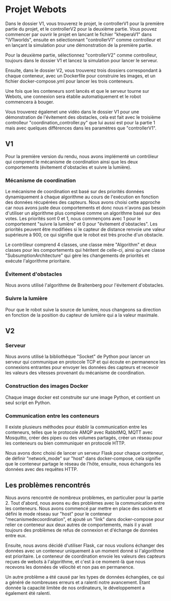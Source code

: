 # Projet Webots

Dans le dossier V1, vous trouverez le projet, le controllerV1 pour la première partie du projet, et le controllerV2 pour la deuxième partie. Vous pouvez commencer par ouvrir le projet en lancant le fichier "kheperaV1" dans "\V1\worlds", ensuite en sélectionnant "controllerV1" comme controlleur et en lançant la simulation pour une démonstration de la première partie.

Pour la deuxième partie, sélectionnez "controllerV2" comme controlleur, toujours dans le dossier V1 et lancez la simulation pour lancer le serveur.

Ensuite, dans le dossier V2, vous trouverez trois dossiers correspondant à chaque conteneur, avec un Dockerfile pour construire les images, et un fichier docker-compose.yml pour lancer les trois conteneurs.

Une fois que les conteneurs sont lancés et que le serveur tourne sur Webots, une connexion sera établie automatiquement et le robot commencera à bouger.

Vous trouverez égalemet une vidéo dans le dossier V1 pour une démonstration de l'évitement des obstacles, cela est fait avec le troisième controlleur "coordination_controller.py" que lui aussi est pour la partie 1 mais avec quelques différences dans les paramètres que "controllerV1".

## V1

Pour la première version du rendu, nous avons implémenté un contrôleur qui comprend le mécanisme de coordination ainsi que les deux comportements (évitement d'obstacles et suivre la lumière).

### Mécanisme de coordination

Le mécanisme de coordination est basé sur des priorités données dynamiquement à chaque algorithme au cours de l'exécution en fonction des données récupérées des capteurs.
Nous avons choisi cette approche car nous avons juste deux comportements et donc nous n'avons pas besoin d'utiliser un algorithme plus complexe comme un algorithme basé sur des votes.
Les priorités sont 0 et 1, nous commençons avec 1 pour le comportement "suivre la lumière" et 0 pour "évitement d'obstacles". Les priorités peuvent être modifiées si le capteur de distance renvoie une valeur supérieure à 900, ce qui signifie que le robot est très proche d'un obstacle.

Le contrôleur comprend 4 classes, une classe mère "Algorithm" et deux classes pour les comportements qui héritent de celle-ci, ainsi qu'une classe "SubsumptionArchitecture" qui gère les changements de priorités et exécute l'algorithme prioritaire.

### Évitement d'obstacles

Nous avons utilisé l'algorithme de Braitenberg pour l'évitement d'obstacles.

### Suivre la lumière

Pour que le robot suive la source de lumière, nous changeons sa direction en fonction de la position du capteur de lumière qui a la valeur maximale.

## V2

### Serveur

Nous avons utilisé la bibliothèque "Socket" de Python pour lancer un serveur qui communique en protocole TCP et qui écoute en permanence les connexions entrantes pour envoyer les données des capteurs et recevoir les valeurs des vitesses provenant du mécanisme de coordination.

### Construction des images Docker

Chaque image docker est construite sur une image Python, et contient un seul script en Python.

### Communication entre les conteneurs

Il existe plusieurs méthodes pour établir la communication entre les conteneurs, telles que le protocole AMQP avec RabbitMQ, MQTT avec Mosquitto, créer des pipes ou des volumes partagés, créer un réseau pour les conteneurs ou bien communiquer en protocole HTTP.

Nous avons donc choisi de lancer un serveur Flask pour chaque conteneur, de définir "network_mode" sur "host" dans docker-compose, cela signifie que le conteneur partage le réseau de l'hôte, ensuite, nous échangons les données avec des requêtes HTTP.

## Les problèmes rencontrés

Nous avons rencontré de nombreux problèmes, en particulier pour la partie 2. Tout d'abord, nous avons eu des problèmes avec la communication entre les conteneurs. Nous avons commencé par mettre en place des sockets et défini le mode réseau sur "host" pour le conteneur "mecanismedecoordination", et ajouté un "link" dans docker-compose pour relier ce conteneur aux deux autres de comportements, mais il y avait toujours des problèmes de refus de connexion et d'échange de données entre eux.

Ensuite, nous avons décidé d'utiliser Flask, car nous voulions échanger des données avec un conteneur uniquement à un moment donné si l'algorithme est prioritaire. Le conteneur de coordination envoie les valeurs des capteurs reçues de webots à l'algorithme, et c'est à ce moment-là que nous recevons les données de vélocité et non pas en permanence.

Un autre problème a été causé par les types de données échangées, ce qui a généré de nombreuses erreurs et a ralenti notre avancement. Etant donnée la capacité limitée de nos ordinateurs, le développement a également été ralenti.
